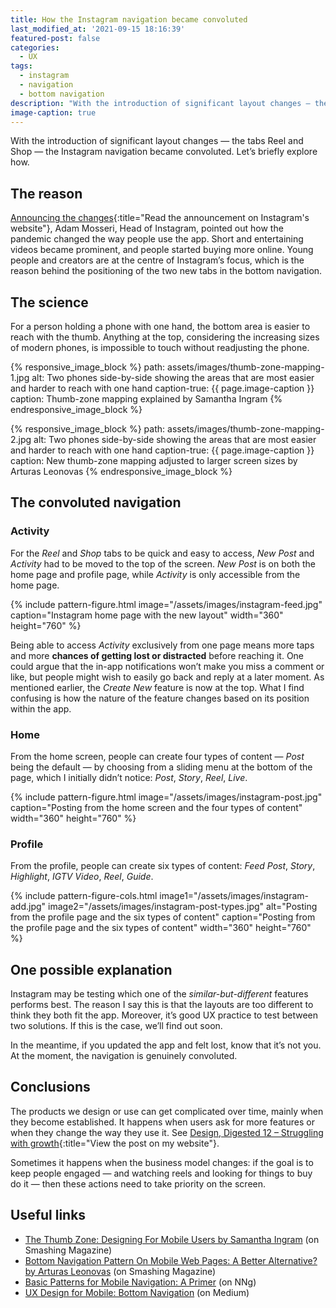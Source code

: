 ```yaml
---
title: How the Instagram navigation became convoluted
last_modified_at: '2021-09-15 18:16:39'
featured-post: false
categories:
  - UX
tags:
  - instagram
  - navigation
  - bottom navigation
description: "With the introduction of significant layout changes – the tabs Reel and Shop – the Instagram navigation became convoluted. Let's briefly explore how."
image-caption: true
---
```

<p class="lead">With the introduction of significant layout changes — the tabs Reel and Shop — the Instagram navigation became convoluted. Let’s briefly explore how.</p>

<!--more-->

## The reason

[Announcing the changes](https://about.instagram.com/blog/announcements/introducing-reels-and-shop-tabs){:title="Read the announcement on Instagram's website"}, Adam Mosseri, Head of Instagram, pointed out how the pandemic changed the way people use the app. Short and entertaining videos became prominent, and people started buying more online. Young people and creators are at the centre of Instagram’s focus, which is the reason behind the positioning of the two new tabs in the bottom navigation.

## The science

For a person holding a phone with one hand, the bottom area is easier to reach with the thumb. Anything at the top, considering the increasing sizes of modern phones, is impossible to touch without readjusting the phone.

{% responsive_image_block %}
  path: assets/images/thumb-zone-mapping-1.jpg
  alt: Two phones side-by-side showing the areas that are most easier and harder to reach with one hand
  caption-true: {{ page.image-caption }}
  caption: Thumb-zone mapping explained by Samantha Ingram
{% endresponsive_image_block %}

{% responsive_image_block %}
  path: assets/images/thumb-zone-mapping-2.jpg
  alt: Two phones side-by-side showing the areas that are most easier and harder to reach with one hand
  caption-true: {{ page.image-caption }}
  caption: New thumb-zone mapping adjusted to larger screen sizes by Arturas Leonovas
{% endresponsive_image_block %}

## The convoluted navigation

### Activity

For the _Reel_ and _Shop_ tabs to be quick and easy to access, _New Post_ and _Activity_ had to be moved to the top of the screen. _New Post_ is on both the home page and profile page, while _Activity_ is only accessible from the home page.

{% include pattern-figure.html image="/assets/images/instagram-feed.jpg" caption="Instagram home page with the new layout" width="360" height="760" %}

Being able to access _Activity_ exclusively from one page means more taps and more **chances of getting lost or distracted** before reaching it. One could argue that the in-app notifications won’t make you miss a comment or like, but people might wish to easily go back and reply at a later moment. As mentioned earlier, the _Create New_ feature is now at the top. What I find confusing is how the nature of the feature changes based on its position within the app.

### Home

From the home screen, people can create four types of content — _Post_ being the default — by choosing from a sliding menu at the bottom of the page, which I initially didn’t notice: _Post_, _Story_, _Reel_, _Live_.

{% include pattern-figure.html image="/assets/images/instagram-post.jpg" caption="Posting from the home screen and the four types of content" width="360" height="760" %}

### Profile

From the profile, people can create six types of content: _Feed Post_, _Story_, _Highlight_, _IGTV Video_, _Reel_, _Guide_.

{% include pattern-figure-cols.html image1="/assets/images/instagram-add.jpg" image2="/assets/images/instagram-post-types.jpg" alt="Posting from the profile page and the six types of content" caption="Posting from the profile page and the six types of content" width="360" height="760" %}

## One possible explanation

Instagram may be testing which one of the _similar-but-different_ features performs best. The reason I say this is that the layouts are too different to think they both fit the app. Moreover, it’s good UX practice to test between two solutions. If this is the case, we’ll find out soon.

In the meantime, if you updated the app and felt lost, know that it’s not you. At the moment, the navigation is genuinely convoluted.

## Conclusions

The products we design or use can get complicated over time, mainly when they become established. It happens when users ask for more features or when they change the way they use it. See [Design, Digested 12 – Struggling with growth](/design-digested/social-media-content-moderation/){:title="View the post on my website"}.

Sometimes it happens when the business model changes: if the goal is to keep people engaged — and watching reels and looking for things to buy do it — then these actions need to take priority on the screen.

## Useful links

<ul class="smd-ul">
<li><a href="https://www.smashingmagazine.com/2016/09/the-thumb-zone-designing-for-mobile-users/">The Thumb Zone: Designing For Mobile Users by Samantha Ingram</a> (on Smashing Magazine)</li>
<li><a href="https://www.smashingmagazine.com/2019/08/bottom-navigation-pattern-mobile-web-pages/">Bottom Navigation Pattern On Mobile Web Pages: A Better Alternative? by Arturas Leonovas</a> (on Smashing Magazine)</li>
<li><a href="https://www.nngroup.com/articles/mobile-navigation-patterns/">Basic Patterns for Mobile Navigation: A Primer</a> (on NNg)</li>
<li><a href="https://uxplanet.org/perfect-bottom-navigation-for-mobile-app-effabbb98c0f">UX Design for Mobile: Bottom Navigation</a> (on Medium)</li>
</ul>

<!-- <small>Photo by [Lalo Hernandez](https://unsplash.com/photos/r34cKhbEDCU) on Unsplash</small> -->
